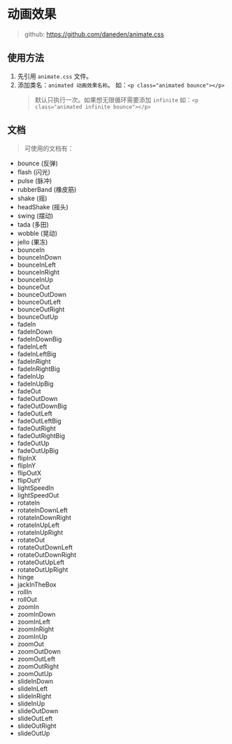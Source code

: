 # 动画效果
> github: https://github.com/daneden/animate.css

## 使用方法
1. 先引用 `animate.css` 文件。
2. 添加类名：`animated 动画效果名称`。
	如：`<p class="animated bounce"></p>`
	> 默认只执行一次。如果想无限循环需要添加 `infinite` 
	如：`<p class="animated infinite bounce"></p>`


## 文档
> 可使用的文档有：

- bounce  (反弹)
- flash  (闪光)
- pulse  (脉冲)
- rubberBand  (橡皮筋)
- shake  (摇)
- headShake  (摇头)
- swing  (摆动)
- tada  (多田)
- wobble  (晃动)
- jello  (果冻)
- bounceIn
- bounceInDown
- bounceInLeft
- bounceInRight
- bounceInUp
- bounceOut
- bounceOutDown
- bounceOutLeft
- bounceOutRight
- bounceOutUp
- fadeIn
- fadeInDown
- fadeInDownBig
- fadeInLeft
- fadeInLeftBig
- fadeInRight
- fadeInRightBig
- fadeInUp
- fadeInUpBig
- fadeOut
- fadeOutDown
- fadeOutDownBig
- fadeOutLeft
- fadeOutLeftBig
- fadeOutRight
- fadeOutRightBig
- fadeOutUp
- fadeOutUpBig
- flipInX
- flipInY
- flipOutX
- flipOutY
- lightSpeedIn
- lightSpeedOut
- rotateIn
- rotateInDownLeft
- rotateInDownRight
- rotateInUpLeft
- rotateInUpRight
- rotateOut
- rotateOutDownLeft
- rotateOutDownRight
- rotateOutUpLeft
- rotateOutUpRight
- hinge
- jackInTheBox
- rollIn
- rollOut
- zoomIn
- zoomInDown
- zoomInLeft
- zoomInRight
- zoomInUp
- zoomOut
- zoomOutDown
- zoomOutLeft
- zoomOutRight
- zoomOutUp
- slideInDown
- slideInLeft
- slideInRight
- slideInUp
- slideOutDown
- slideOutLeft
- slideOutRight
- slideOutUp